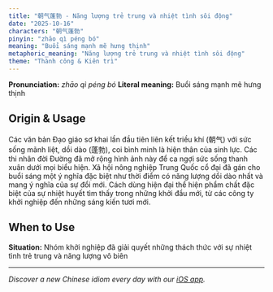 ```yaml
---
title: "朝气蓬勃 - Năng lượng trẻ trung và nhiệt tình sôi động"
date: "2025-10-16"
characters: "朝气蓬勃"
pinyin: "zhāo qì péng bó"
meaning: "Buổi sáng mạnh mẽ hưng thịnh"
metaphoric_meaning: "Năng lượng trẻ trung và nhiệt tình sôi động"
theme: "Thành công & Kiên trì"
---
```


**Pronunciation:** *zhāo qì péng bó*
**Literal meaning:** Buổi sáng mạnh mẽ hưng thịnh

## Origin & Usage

Các văn bản Đạo giáo sơ khai lần đầu tiên liên kết triều khí (朝气) với sức sống mãnh liệt, dồi dào (蓬勃), coi bình minh là hiện thân của sinh lực. Các thi nhân đời Đường đã mở rộng hình ảnh này để ca ngợi sức sống thanh xuân dưới mọi biểu hiện. Xã hội nông nghiệp Trung Quốc cổ đại đã gán cho buổi sáng một ý nghĩa đặc biệt như thời điểm có năng lượng dồi dào nhất và mang ý nghĩa của sự đổi mới. Cách dùng hiện đại thể hiện phẩm chất đặc biệt của sự nhiệt huyết tìm thấy trong những khởi đầu mới, từ các công ty khởi nghiệp đến những sáng kiến tươi mới.

## When to Use

**Situation:** Nhóm khởi nghiệp đã giải quyết những thách thức với sự nhiệt tình trẻ trung và năng lượng vô biên

---

*Discover a new Chinese idiom every day with our [iOS app](https://apps.apple.com/us/app/daily-chinese-idioms/id6740611324).*
